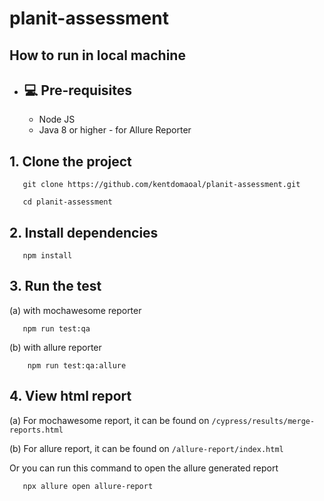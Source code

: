 # planit-assessment

## How to run in local machine

- ## 💻 Pre-requisites
  - Node JS
  - Java 8 or higher - for Allure Reporter

## 1. Clone the project

       git clone https://github.com/kentdomaoal/planit-assessment.git
       
       cd planit-assessment

## 2. Install dependencies

       npm install
    
## 3. Run the test

   (a) with mochawesome reporter
   
       npm run test:qa
       
   (b) with allure reporter
   
        npm run test:qa:allure
        
## 4. View html report

   (a) For mochawesome report, it can be found on `/cypress/results/merge-reports.html`
   
   (b) For allure report, it can be found on `/allure-report/index.html`
       
   Or you can run this command to open the allure generated report
       
       npx allure open allure-report
